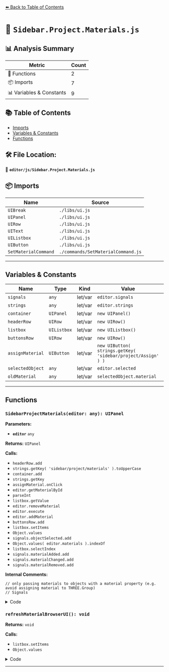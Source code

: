 [⬅️ Back to Table of Contents](../../index.md)

# 📄 `Sidebar.Project.Materials.js`

## 📊 Analysis Summary

| Metric | Count |
|--------|-------|
| 🔧 Functions | 2 |
| 📦 Imports | 7 |
| 📊 Variables & Constants | 9 |

## 📚 Table of Contents

- [Imports](#imports)
- [Variables & Constants](#variables-constants)
- [Functions](#functions)

## 🛠️ File Location:
📂 **`editor/js/Sidebar.Project.Materials.js`**

## 📦 Imports

| Name | Source |
|------|--------|
| `UIBreak` | `./libs/ui.js` |
| `UIPanel` | `./libs/ui.js` |
| `UIRow` | `./libs/ui.js` |
| `UIText` | `./libs/ui.js` |
| `UIListbox` | `./libs/ui.js` |
| `UIButton` | `./libs/ui.js` |
| `SetMaterialCommand` | `./commands/SetMaterialCommand.js` |


---

## Variables & Constants

| Name | Type | Kind | Value | Exported |
|------|------|------|-------|----------|
| `signals` | `any` | let/var | `editor.signals` | ✗ |
| `strings` | `any` | let/var | `editor.strings` | ✗ |
| `container` | `UIPanel` | let/var | `new UIPanel()` | ✗ |
| `headerRow` | `UIRow` | let/var | `new UIRow()` | ✗ |
| `listbox` | `UIListbox` | let/var | `new UIListbox()` | ✗ |
| `buttonsRow` | `UIRow` | let/var | `new UIRow()` | ✗ |
| `assignMaterial` | `UIButton` | let/var | `new UIButton( strings.getKey( 'sidebar/project/Assign' ) )` | ✗ |
| `selectedObject` | `any` | let/var | `editor.selected` | ✗ |
| `oldMaterial` | `any` | let/var | `selectedObject.material` | ✗ |


---

## Functions

### `SidebarProjectMaterials(editor: any): UIPanel`

**Parameters:**

- **`editor`** `any`

**Returns:** `UIPanel`

**Calls:**

- `headerRow.add`
- `strings.getKey( 'sidebar/project/materials' ).toUpperCase`
- `container.add`
- `strings.getKey`
- `assignMaterial.onClick`
- `editor.getMaterialById`
- `parseInt`
- `listbox.getValue`
- `editor.removeMaterial`
- `editor.execute`
- `editor.addMaterial`
- `buttonsRow.add`
- `listbox.setItems`
- `Object.values`
- `signals.objectSelected.add`
- `Object.values( editor.materials ).indexOf`
- `listbox.selectIndex`
- `signals.materialAdded.add`
- `signals.materialChanged.add`
- `signals.materialRemoved.add`

**Internal Comments:**
```
// only passing materials to objects with a material property (e.g. avoid assigning material to THREE.Group)
// Signals
```

<details><summary>Code</summary>

```typescript
function SidebarProjectMaterials( editor ) {

	const signals = editor.signals;
	const strings = editor.strings;

	const container = new UIPanel();

	const headerRow = new UIRow();
	headerRow.add( new UIText( strings.getKey( 'sidebar/project/materials' ).toUpperCase() ) );

	container.add( headerRow );

	const listbox = new UIListbox();
	container.add( listbox );

	container.add( new UIBreak() );

	const buttonsRow = new UIRow();
	container.add( buttonsRow );

	const assignMaterial = new UIButton( strings.getKey( 'sidebar/project/Assign' ) );
	assignMaterial.onClick( function () {

		const selectedObject = editor.selected;

		if ( selectedObject !== null ) {

			const oldMaterial = selectedObject.material;

			// only passing materials to objects with a material property (e.g. avoid assigning material to THREE.Group)

			if ( oldMaterial !== undefined ) {

				const material = editor.getMaterialById( parseInt( listbox.getValue() ) );

				if ( material !== undefined ) {

					editor.removeMaterial( oldMaterial );
					editor.execute( new SetMaterialCommand( editor, selectedObject, material ) );
					editor.addMaterial( material );

				}

			}

		}

	} );
	buttonsRow.add( assignMaterial );

	// Signals

	function refreshMaterialBrowserUI() {

		listbox.setItems( Object.values( editor.materials ) );

	}

	signals.objectSelected.add( function ( object ) {

		if ( object !== null ) {

			const index = Object.values( editor.materials ).indexOf( object.material );
			listbox.selectIndex( index );

		}

	} );

	signals.materialAdded.add( refreshMaterialBrowserUI );
	signals.materialChanged.add( refreshMaterialBrowserUI );
	signals.materialRemoved.add( refreshMaterialBrowserUI );

	return container;

}
```
</details>

### `refreshMaterialBrowserUI(): void`

**Returns:** `void`

**Calls:**

- `listbox.setItems`
- `Object.values`

<details><summary>Code</summary>

```typescript
function refreshMaterialBrowserUI() {

		listbox.setItems( Object.values( editor.materials ) );

	}
```
</details>


---